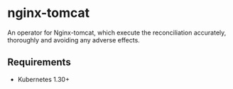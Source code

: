 # nginx-tomcat
An operator for Nginx-tomcat, which execute the reconciliation accurately, thoroughly and avoiding any adverse effects.


## Requirements

 * Kubernetes 1.30+
